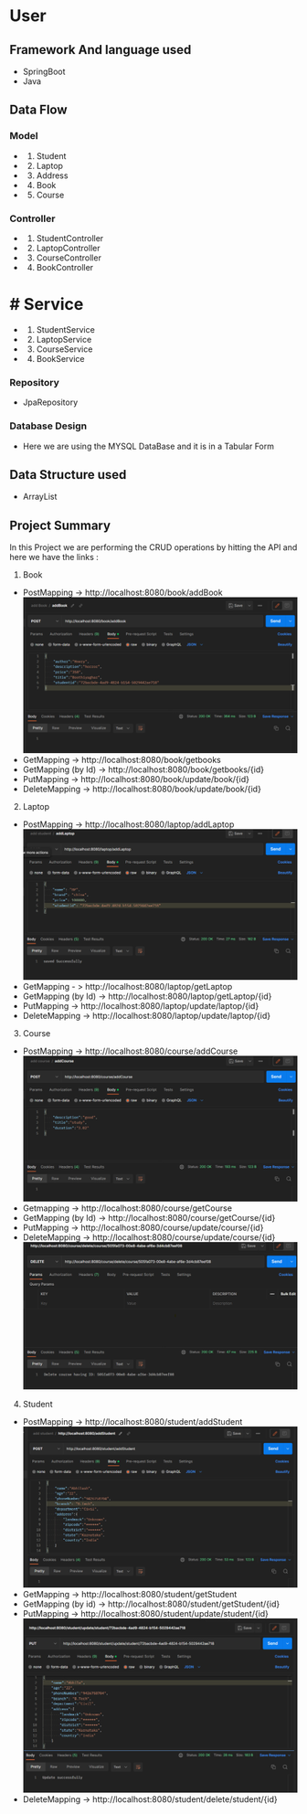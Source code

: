 # User
## Framework And language used
- SpringBoot
- Java
## Data Flow
### Model
- 1) Student 
- 2) Laptop
- 3) Address
- 4) Book
- 5) Course
### Controller
- 1) StudentController
- 2) LaptopController
- 3) CourseController
- 4) BookController
# # Service
- 1) StudentService
- 2) LaptopService
- 3) CourseService
- 4) BookService
### Repository
- JpaRepository
### Database Design
- Here we are using the MYSQL DataBase and it is in a Tabular Form
## Data Structure used
- ArrayList
## Project Summary
In this Project we are performing the CRUD operations by hitting the API and here we have the links :
1) Book
- PostMapping -> http://localhost:8080/book/addBook
![add book](add%20book.png)
- GetMapping  -> http://localhost:8080/book/getbooks
- GetMapping (by Id) -> http://localhost:8080/book/getbooks/{id}
- PutMapping -> http://localhost:8080/book/update/book/{id}
- DeleteMapping -> http://localhost:8080/book/update/book/{id}

2) Laptop
- PostMapping -> http://localhost:8080/laptop/addLaptop
![add laptop](add%20laptop.png)
- GetMapping - > http://localhost:8080/laptop/getLaptop
- GetMapping (by Id) -> http://localhost:8080/laptop/getLaptop/{id}
- PutMapping -> http://localhost:8080/laptop/update/laptop/{id}
- DeleteMapping -> http://localhost:8080/laptop/update/laptop/{id}

3) Course
- PostMapping -> http://localhost:8080/course/addCourse
![add course](add%20course.png)
- Getmapping -> http://localhost:8080/course/getCourse
- GetMapping (by Id) -> http://localhost:8080/course/getCourse/{id}
- PutMapping -> http://localhost:8080/course/update/course/{id}
- DeleteMapping -> http://localhost:8080/course/update/course/{id}
![delete](delete%20course.png)

4) Student
- PostMapping -> http://localhost:8080/student/addStudent
![add student](add%20student.png)
- GetMapping -> http://localhost:8080/student/getStudent
- GetMapping (by id) -> http://localhost:8080/student/getStudent/{id}
- PutMapping -> http://localhost:8080/student/update/student/{id}
![update](update%20student.png)
- DeleteMapping -> http://localhost:8080/student/delete/student/{id}